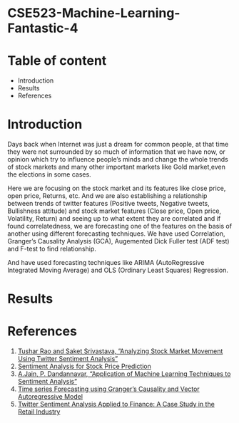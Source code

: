 # CSE523-Machine-Learning-Fantastic-4
# Table of content
- Introduction
- Results
- References


# Introduction
<p>
Days back when Internet was just a dream for common people, at that time they were not surrounded by so much of information that we have now, or opinion which try to influence people’s minds and change the whole trends of stock markets and many other important markets like Gold market,even the elections in some cases. 
</p>
<p>
Here we are focusing on the stock market and its features like close price, open price, Returns, etc. And we are also establishing a relationship between trends of twitter features (Positive tweets, Negative tweets, Bullishness attitude) and stock market features (Close price, Open price, Volatility, Return) and seeing up to what extent they are correlated and if found correlatedness, we are forecasting one of the features on the basis of another using different forecasting techniques.
We have used Correlation, Granger’s Causality Analysis (GCA), Augemented Dick Fuller test (ADF test) and F-test to find relationship.
</p>
<p>
And have used forecasting techniques like ARIMA (AutoRegressive Integrated Moving Average) and OLS (Ordinary
Least Squares) Regression.
</p>

# Results


# References
1. [Tushar Rao and Saket Srivastava, ”Analyzing Stock Market Movement Using Twitter Sentiment Analysis”](http://eprints.lincoln.ac.uk/id/eprint/11274/1/ASONAM%202012.pdf)
2. [Sentiment Analysis for Stock Price Prediction](https://towardsdatascience.com/sentiment-analysis-for-stock-price-prediction-in-python-bed40c65d178)
3. [A.Jain, P. Dandannavar, “Application of Machine Learning Techniques to Sentiment Analysis”](https://sci-hub.se/10.1109/ICATCCT.2016.7912076)
4. [Time series Forecasting using Granger’s Causality and Vector Autoregressive Model](https://towardsdatascience.com/granger-causality-and-vector-auto-regressive-model-for-time-series-forecasting-3226a64889a6)
5. [ Twitter Sentiment Analysis Applied to Finance: A Case Study in the Retail Industry](https://www.researchgate.net/publication/279864932_Twitter_Sentiment_Analysis_Applied_to_Finance_A_Case_Study_in_the_Retail_Industry)
